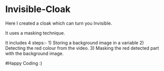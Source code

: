 # Invisible-Cloak

Here I created a cloak which can turn you Invisible.

It uses a masking technique.

It includes 4 steps:- 
    1)  Storing a background image in a variable
    2)  Detecting the red colour from the video.
    3)  Masking the red detected part with the background image.
    
#Happy Coding :)
